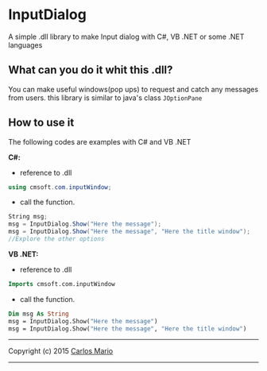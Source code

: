 # InputDialog
A simple .dll library to make Input dialog with C#, VB .NET or some .NET languages

## What can you do it whit this .dll?
You can make useful windows(pop ups) to request and catch any messages from users.
this library is similar to java's class `JOptionPane`

## How to use it
The following codes are examples with C# and VB .NET

<b>C#:</b>
-  reference to .dll 
```c#
using cmsoft.com.inputWindow; 
```
-  call the function.
```c#
String msg;
msg = InputDialog.Show("Here the message");
msg = InputDialog.Show("Here the message", "Here the title window");
//Explore the other options
```

<b>VB .NET:</b>
-   reference to .dll
```vb
Imports cmsoft.com.inputWindow
```
-  call the function.
```vb
Dim msg As String
msg = InputDialog.Show("Here the message")
msg = InputDialog.Show("Here the message", "Here the title window")
```
--------------

Copyright (c) 2015 [Carlos Mario](https://twitter.com/carlos_mario__)

--------------
